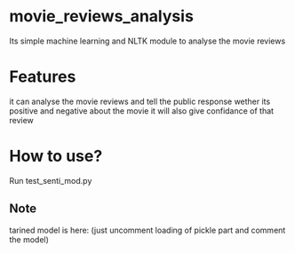 movie_reviews_analysis
===
Its simple machine learning and NLTK module to analyse the movie reviews

Features
===
it can analyse the movie reviews and tell the public response wether its positive and negative about the movie
it will also give confidance of that review

How to use?
===
Run test_senti_mod.py

Note
---
tarined model is here:
(just uncomment loading of pickle part and comment the model)
